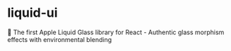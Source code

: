 # liquid-ui
🌊 The first Apple Liquid Glass library for React - Authentic glass morphism effects with environmental blending
